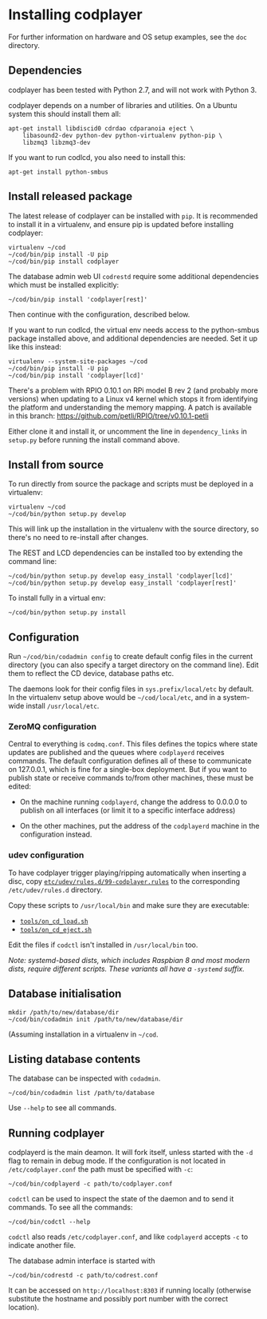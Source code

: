 Installing codplayer
====================

For further information on hardware and OS setup examples, see
the `doc` directory.

Dependencies
------------

codplayer has been tested with Python 2.7, and will not work with
Python 3. 

codplayer depends on a number of libraries and utilities.  On a Ubuntu
system this should install them all:

    apt-get install libdiscid0 cdrdao cdparanoia eject \
        libasound2-dev python-dev python-virtualenv python-pip \
        libzmq3 libzmq3-dev

If you want to run codlcd, you also need to install this:

    apt-get install python-smbus


Install released package
------------------------

The latest release of codplayer can be installed with `pip`.  It is
recommended to install it in a virtualenv, and ensure pip is updated
before installing codplayer:

    virtualenv ~/cod
    ~/cod/bin/pip install -U pip
    ~/cod/bin/pip install codplayer

The database admin web UI `codrestd` require some additional
dependencies which must be installed explicitly:

    ~/cod/bin/pip install 'codplayer[rest]'

Then continue with the configuration, described below.

If you want to run codlcd, the virtual env needs access to the
python-smbus package installed above, and additional dependencies are
needed.  Set it up like this instead:

    virtualenv --system-site-packages ~/cod
    ~/cod/bin/pip install -U pip
    ~/cod/bin/pip install 'codplayer[lcd]'

There's a problem with RPIO 0.10.1 on RPi model B rev 2 (and probably
more versions) when updating to a Linux v4 kernel which stops it from
identifying the platform and understanding the memory mapping.  A
patch is available in this branch:
https://github.com/petli/RPIO/tree/v0.10.1-petli

Either clone it and install it, or uncomment the line in
`dependency_links` in `setup.py` before running the install command
above.


Install from source
-------------------

To run directly from source the package and scripts must be deployed
in a virtualenv:

    virtualenv ~/cod
    ~/cod/bin/python setup.py develop

This will link up the installation in the virtualenv with the source
directory, so there's no need to re-install after changes.

The REST and LCD dependencies can be installed too by extending the command
line:

    ~/cod/bin/python setup.py develop easy_install 'codplayer[lcd]'
    ~/cod/bin/python setup.py develop easy_install 'codplayer[rest]'

To install fully in a virtual env:

    ~/cod/bin/python setup.py install


Configuration
-------------

Run `~/cod/bin/codadmin config` to create default config files in the
current directory (you can also specify a target directory on the
command line).  Edit them to reflect the CD device, database paths
etc.

The daemons look for their config files in `sys.prefix/local/etc` by
default.  In the virtualenv setup above would be `~/cod/local/etc`,
and in a system-wide install `/usr/local/etc`.


### ZeroMQ configuration

Central to everything is `codmq.conf`.  This files defines the topics
where state updates are published and the queues where `codplayerd`
receives commands.  The default configuration defines all of these to
communicate on 127.0.0.1, which is fine for a single-box deployment.
But if you want to publish state or receive commands to/from other
machines, these must be edited:

* On the machine running `codplayerd`, change the address to 0.0.0.0 to
  publish on all interfaces (or limit it to a specific interface
  address)

* On the other machines, put the address of the `codplayerd` machine
  in the configuration instead.


### udev configuration

To have codplayer trigger playing/ripping automatically when inserting
a disc, copy
[`etc/udev/rules.d/99-codplayer.rules`](https://github.com/petli/codplayer/blob/master/etc/udev/rules.d/99-codplayer.rules)
to the corresponding `/etc/udev/rules.d` directory.

Copy these scripts to `/usr/local/bin` and make sure they are executable:
* [`tools/on_cd_load.sh`](https://github.com/petli/codplayer/blob/master/tools/on_cd_load.sh)
* [`tools/on_cd_eject.sh`](https://github.com/petli/codplayer/blob/master/tools/on_cd_eject.sh)

Edit the files if `codctl` isn't installed in `/usr/local/bin` too.

*Note: systemd-based dists, which includes Raspbian 8 and most modern
dists, require different scripts.  These variants all have a
`-systemd` suffix.*


Database initialisation
-----------------------

    mkdir /path/to/new/database/dir
    ~/cod/bin/codadmin init /path/to/new/database/dir

(Assuming installation in a virtualenv in `~/cod`.


Listing database contents
-------------------------

The database can be inspected with `codadmin`.

    ~/cod/bin/codadmin list /path/to/database

Use `--help` to see all commands.


Running codplayer
-----------------

codplayerd is the main deamon.  It will fork itself, unless started
with the `-d` flag to remain in debug mode.  If the configuration is
not located in `/etc/codplayer.conf` the path must be specified with
`-c`:

    ~/cod/bin/codplayerd -c path/to/codplayer.conf

`codctl` can be used to inspect the state of the daemon and to send it
commands.  To see all the commands:

    ~/cod/bin/codctl --help

`codctl` also reads `/etc/codplayer.conf`, and like `codplayerd`
accepts `-c` to indicate another file.


The database admin interface is started with

    ~/cod/bin/codrestd -c path/to/codrest.conf

It can be accessed on `http://localhost:8303` if running locally
(otherwise substitute the hostname and possibly port number with the
correct location).
